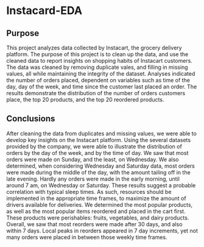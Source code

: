 # Instacard-EDA

## Purpose
This project analyzes data collected by Instacart, the grocery delivery platform. The purpose of this project is to clean up the data, and use the cleaned data to report insights on shopping habits of Instacart customers. The data  was cleaned by removing duplicate vales, and filling in missing values, all while maintaining the integrity of the dataset. Analyses indicated the number of orders placed, dependent on variables such as time of the day, day of the week, and time since the customer last placed an order. The results demonstrate the distribution of the number of orders customers place, the top 20 products, and the top 20 reordered products. 

## Conclusions
After cleaning the data from duplicates and missing values, we were able to develop key insights on the Instacart platform. Using the several datasets provided by the company, we were able to illustrate the distribution of orders by the day of the week, and by the time of day. We saw that most orders were made on Sunday, and the least, on Wednesday. We also determined, when considering Wednesday and Saturday data, most orders were made during the middle of the day, with the amount tailing off in the late evening. Hardly any orders were made in the early morning, until around 7 am, on Wednesday or Saturday. These results suggest a probable correlation with typical sleep times. As such, resources should be implemented in the appropriate time frames, to maximize the amount of drivers available for deliveries. We determined the most popular products, as well as the most popular items reordered and placed in the cart first. These products were perishables: fruits, vegetables, and dairy products. Overall, we saw that most reorders were made after 30 days, and also within 7 days. Local peaks in reorders appeared in 7 day increments, yet not many orders were placed in between those weekly time frames.

